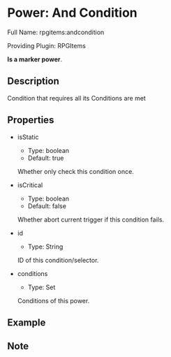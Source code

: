 # Power: And Condition

<!-- This file is generated ingame by `/rpgitem gen-wiki`. -->
<!-- Please only edit between "beginCustomXXXX" and "endCustomXXXX".  -->
<!-- If you want to edit description of this power or property, -->
<!-- please edit corresponding section in "resources/lang/en_US.yml" -->

Full Name: rpgitems:andcondition

Providing Plugin: RPGItems

**Is a marker power**.

<!-- beginCustomHeader -->
<!-- endCustomHeader -->

## Description

Condition that requires all its Conditions are met
<!-- beginCustomDescription -->
<!-- endCustomDescription -->

## Properties

* isStatic

  * Type: boolean
  * Default: true

  Whether only check this condition once.

* isCritical

  * Type: boolean
  * Default: false

  Whether abort current trigger if this condition fails.

* id

  * Type: String

  ID of this condition/selector.

* conditions

  * Type: Set<String>

  Conditions of this power.


<!-- beginCustomProperties -->
<!-- endCustomProperties -->

## Example

<!-- beginCustomExample -->
<!-- endCustomExample -->

## Note

<!-- beginCustomNote -->
<!-- endCustomNote -->